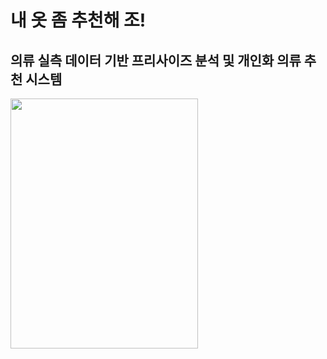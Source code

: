 # 내 옷 좀 추천해 조!
## 의류 실측 데이터 기반 프리사이즈 분석 및 개인화 의류 추천 시스템
<img src="![배경사진](https://github.com/parkmy0420/ML_project/assets/131857233/fa1cc300-8359-4e51-9715-83604ba91dfc)" width="300" height="400"/>

